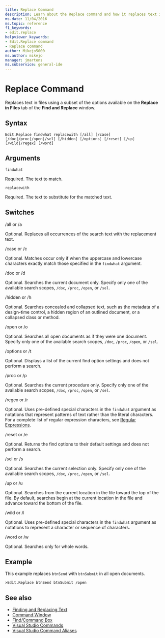 ```yaml
---
title: Replace Command
description: Learn about the Replace command and how it replaces text in files by using a subset of the options available on the Replace in Files tab of the Find and Replace window.
ms.date: 11/04/2016
ms.topic: reference
f1_keywords:
- edit.replace
helpviewer_keywords:
- Edit.Replace command
- Replace command
author: Mikejo5000
ms.author: mikejo
manager: jmartens
ms.subservice: general-ide
---
```

# Replace Command

Replaces text in files using a subset of the options available on the **Replace in Files** tab of the **Find and Replace** window.

## Syntax

```
Edit.Replace findwhat replacewith [/all] [/case]
[/doc|/proc|/open|/sel] [/hidden] [/options] [/reset] [/up]
[/wild|/regex] [/word]
```

## Arguments
`findwhat`

Required. The text to match.

`replacewith`

Required. The text to substitute for the matched text.

## Switches
/all or /a

Optional. Replaces all occurrences of the search text with the replacement text.

/case or /c

Optional. Matches occur only if when the uppercase and lowercase characters exactly match those specified in the `findwhat` argument.

/doc or /d

Optional. Searches the current document only. Specify only one of the available search scopes, `/doc`, `/proc`, `/open`, or `/sel`.

/hidden or /h

Optional. Searches concealed and collapsed text, such as the metadata of a design-time control, a hidden region of an outlined document, or a collapsed class or method.

/open or /o

Optional. Searches all open documents as if they were one document. Specify only one of the available search scopes, `/doc`, `/proc`, `/open`, or `/sel`.

/options or /t

Optional. Displays a list of the current find option settings and does not perform a search.

/proc or /p

Optional. Searches the current procedure only. Specify only one of the available search scopes, `/doc`, `/proc`, `/open`, or `/sel`.

/regex or /r

Optional. Uses pre-defined special characters in the `findwhat` argument as notations that represent patterns of text rather than the literal characters. For a complete list of regular expression characters, see [Regular Expressions](../../ide/using-regular-expressions-in-visual-studio.md).

/reset or /e

Optional. Returns the find options to their default settings and does not perform a search.

/sel or /s

Optional. Searches the current selection only. Specify only one of the available search scopes, `/doc`, `/proc`, `/open`, or `/sel`.

/up or /u

Optional. Searches from the current location in the file toward the top of the file. By default, searches begin at the current location in the file and advance toward the bottom of the file.

/wild or /l

Optional. Uses pre-defined special characters in the `findwhat` argument as notations to represent a character or sequence of characters.

/word or /w

Optional. Searches only for whole words.

## Example
This example replaces `btnSend` with `btnSubmit` in all open documents.

```
>Edit.Replace btnSend btnSubmit /open
```

## See also

- [Finding and Replacing Text](../../ide/finding-and-replacing-text.md)
- [Command Window](../../ide/reference/command-window.md)
- [Find/Command Box](../../ide/find-command-box.md)
- [Visual Studio Commands](../../ide/reference/visual-studio-commands.md)
- [Visual Studio Command Aliases](../../ide/reference/visual-studio-command-aliases.md)
